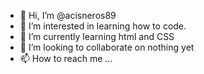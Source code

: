 - 👋 Hi, I’m @acisneros89
- 👀 I’m interested in learning how to code.
- 🌱 I’m currently learning html and CSS
- 💞️ I’m looking to collaborate on nothing yet
- 📫 How to reach me ...

<!---
acisneros89/acisneros89 is a ✨ special ✨ repository because its `README.md` (this file) appears on your GitHub profile.
You can click the Preview link to take a look at your changes.
--->
